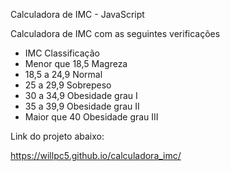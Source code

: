 Calculadora de IMC - JavaScript

Calculadora de IMC com as seguintes verificações

- IMC	Classificação
- Menor que 18,5	Magreza
- 18,5 a 24,9	Normal
- 25 a 29,9	Sobrepeso 
- 30 a 34,9	Obesidade grau I
- 35 a 39,9	Obesidade grau II
- Maior que 40	Obesidade grau III

Link do projeto abaixo: 

https://willpc5.github.io/calculadora_imc/